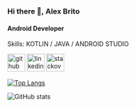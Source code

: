 ### Hi there 👋, Alex Brito
#### Android Developer

Skills: KOTLIN / JAVA / ANDROID STUDIO



[<img src='https://cdn.jsdelivr.net/npm/simple-icons@3.0.1/icons/github.svg' alt='github' height='40'>](https://github.com/ubralex)  [<img src='https://cdn.jsdelivr.net/npm/simple-icons@3.0.1/icons/linkedin.svg' alt='linkedin' height='40'>](https://www.linkedin.com/in/ubralex/)  [<img src='https://cdn.jsdelivr.net/npm/simple-icons@3.0.1/icons/stackoverflow.svg' alt='stackoverflow' height='40'>](https://stackoverflow.com/users/ubralex)  

[![Top Langs](https://github-readme-stats.vercel.app/api/top-langs/?username=ubralex)](https://github.com/anuraghazra/github-readme-stats)

![GitHub stats](https://github-readme-stats.vercel.app/api?username=ubralex&show_icons=true)  

